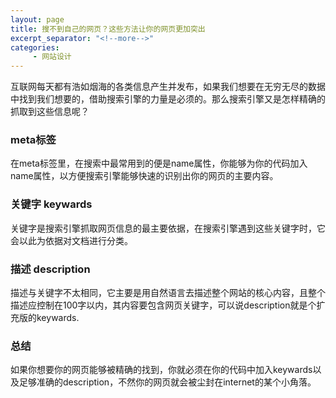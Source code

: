```yaml
---
layout: page
title: 搜不到自己的网页？这些方法让你的网页更加突出
excerpt_separator: "<!--more-->"
categories:
     - 网站设计
---
```

互联网每天都有浩如烟海的各类信息产生并发布，如果我们想要在无穷无尽的数据中找到我们想要的，借助搜索引擎的力量是必须的。那么搜索引擎又是怎样精确的抓取到这些信息呢？

<!--more-->

### meta标签
在meta标签里，在搜索中最常用到的便是name属性，你能够为你的代码加入name属性，以方便搜索引擎能够快速的识别出你的网页的主要内容。

### 关键字 keywards
关键字是搜索引擎抓取网页信息的最主要依据，在搜索引擎遇到这些关键字时，它会以此为依据对文档进行分类。

### 描述 description
描述与关键字不太相同，它主要是用自然语言去描述整个网站的核心内容，且整个描述应控制在100字以内，其内容要包含网页关键字，可以说description就是个扩充版的keywards.

### 总结
如果你想要你的网页能够被精确的找到，你就必须在你的代码中加入keywards以及足够准确的description，不然你的网页就会被尘封在internet的某个小角落。
